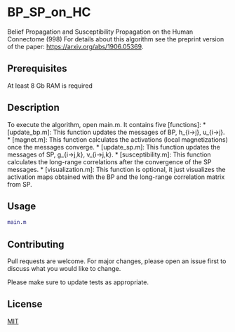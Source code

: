 # BP_SP_on_HC
Belief Propagation and Susceptibility Propagation on the Human Connectome (998)
For details about this algorithm see the preprint version of the paper: https://arxiv.org/abs/1906.05369.

## Prerequisites
At least 8 Gb RAM is required

## Description
To execute the algorithm, open main.m. It contains five [functions]:
	* [update_bp.m]: This function updates the messages of BP, h_{i->j}, u_{i->j}.
	* [magnet.m]: This function calculates the activations (local magnetizations) once the messages converge.
	* [update_sp.m]: This function updates the messages of SP, g_{i->j,k}, v_{i->j,k}.
	* [susceptibility.m]: This function calculates the long-range correlations after the convergence of the SP messages.
	* [visualization.m]: This function is optional, it just visualizes the activation maps obtained with the BP and the long-range correlation matrix from SP.
  
## Usage
```matlab
main.m
```
  
  ## Contributing
Pull requests are welcome. For major changes, please open an issue first to discuss what you would like to change.

Please make sure to update tests as appropriate.

## License
[MIT](https://choosealicense.com/licenses/mit/)
